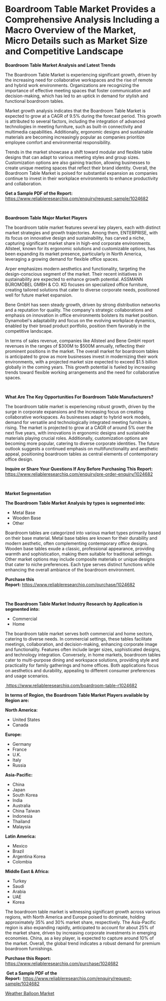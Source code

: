 <p><h1>Boardroom Table Market Provides a Comprehensive Analysis Including a Macro Overview of the Market, Micro Details such as Market Size and Competitive Landscape</h1></p><p><strong>Boardroom Table Market Analysis and Latest Trends</strong></p>
<p><p>The Boardroom Table Market is experiencing significant growth, driven by the increasing need for collaborative workspaces and the rise of remote and hybrid work environments. Organizations are recognizing the importance of effective meeting spaces that foster communication and decision-making, which has led to an uptick in demand for stylish and functional boardroom tables.</p><p>Market growth analysis indicates that the Boardroom Table Market is expected to grow at a CAGR of 9.5% during the forecast period. This growth is attributed to several factors, including the integration of advanced technologies in meeting furniture, such as built-in connectivity and multimedia capabilities. Additionally, ergonomic designs and sustainable materials are becoming increasingly popular as companies prioritize employee comfort and environmental responsibility.</p><p>Trends in the market showcase a shift toward modular and flexible table designs that can adapt to various meeting styles and group sizes. Customization options are also gaining traction, allowing businesses to create unique meeting spaces that reflect their brand identity. Overall, the Boardroom Table Market is poised for substantial expansion as companies continue to invest in their workplace environments to enhance productivity and collaboration.</p></p>
<p><strong>Get a Sample PDF of the Report:&nbsp;</strong> <a href="https://www.reliableresearchiq.com/enquiry/request-sample/1024682?utm_campaign=2265&utm_medium=2&utm_source=Github&utm_content=ia&utm_term=06032025&utm_id=boardroom-table">https://www.reliableresearchiq.com/enquiry/request-sample/1024682</a></p>
<p>&nbsp;</p>
<p><strong>Boardroom Table Major Market Players</strong></p>
<p><p>The boardroom table market features several key players, each with distinct market strategies and growth trajectories. Among them, ENTERPRISE, with its focus on innovative design and sustainability, has carved a niche, capturing significant market share in high-end corporate environments. Allsteel, known for its ergonomic solutions and customizable options, has been expanding its market presence, particularly in North America, leveraging a growing demand for flexible office spaces.</p><p>Arper emphasizes modern aesthetics and functionality, targeting the design-conscious segment of the market. Their recent initiatives in sustainability are expected to enhance growth potential. ASSMANN BÜROMÖBEL GMBH & CO. KG focuses on specialized office furniture, creating tailored solutions that cater to diverse corporate needs, positioned well for future market expansion.</p><p>Bene GmbH has seen steady growth, driven by strong distribution networks and a reputation for quality. The company's strategic collaborations and emphasis on innovation in office environments bolsters its market position. Dynamobel's adaptability and focus on the evolving workplace dynamics, enabled by their broad product portfolio, position them favorably in the competitive landscape.</p><p>In terms of sales revenue, companies like Allsteel and Bene GmbH report revenues in the ranges of $300M to $500M annually, reflecting their prominent positions in the market. The overall market for boardroom tables is anticipated to grow as more businesses invest in modernizing their work environments, with a projected market size expected to exceed $1.5 billion globally in the coming years. This growth potential is fueled by increasing trends toward flexible working arrangements and the need for collaborative spaces.</p></p>
<p>&nbsp;</p>
<p><strong>What Are The Key Opportunities For Boardroom Table Manufacturers?</strong></p>
<p><p>The boardroom table market is experiencing robust growth, driven by the surge in corporate expansions and the increasing focus on creating collaborative workspaces. As businesses adapt to hybrid work models, demand for versatile and technologically integrated meeting furniture is rising. The market is projected to grow at a CAGR of around 5% over the next five years, with innovations in ergonomic designs and sustainable materials playing crucial roles. Additionally, customization options are becoming more popular, catering to diverse corporate identities. The future outlook suggests a continued emphasis on multifunctionality and aesthetic appeal, positioning boardroom tables as central elements of contemporary office design.</p></p>
<p><strong>Inquire or Share Your Questions If Any Before Purchasing This Report:</strong> <a href="https://www.reliableresearchiq.com/enquiry/pre-order-enquiry/1024682?utm_campaign=2265&utm_medium=2&utm_source=Github&utm_content=ia&utm_term=06032025&utm_id=boardroom-table">https://www.reliableresearchiq.com/enquiry/pre-order-enquiry/1024682</a></p>
<p>&nbsp;</p>
<p><strong>Market Segmentation</strong></p>
<p><strong>The Boardroom Table Market Analysis by types is segmented into:</strong></p>
<p><ul><li>Metal Base</li><li>Wooden Base</li><li>Other</li></ul></p>
<p><p>Boardroom tables are categorized into various market types primarily based on their base material. Metal base tables are known for their durability and modern aesthetic, often complementing contemporary office designs. Wooden base tables exude a classic, professional appearance, providing warmth and sophistication, making them suitable for traditional settings. Other market options may include composite materials or unique designs that cater to niche preferences. Each type serves distinct functions while enhancing the overall ambiance of the boardroom environment.</p></p>
<p><strong>Purchase this Report:&nbsp;</strong><a href="https://www.reliableresearchiq.com/purchase/1024682?utm_campaign=2265&utm_medium=2&utm_source=Github&utm_content=ia&utm_term=06032025&utm_id=boardroom-table">https://www.reliableresearchiq.com/purchase/1024682</a></p>
<p>&nbsp;</p>
<p><strong>The Boardroom Table Market Industry Research by Application is segmented into:</strong></p>
<p><ul><li>Commercial</li><li>Home</li></ul></p>
<p><p>The boardroom table market serves both commercial and home sectors, catering to diverse needs. In commercial settings, these tables facilitate meetings, collaboration, and decision-making, enhancing corporate image and functionality. Features often include larger sizes, sophisticated designs, and technology integration. Conversely, in home markets, boardroom tables cater to multi-purpose dining and workspace solutions, providing style and practicality for family gatherings and home offices. Both applications focus on aesthetics and durability, appealing to different consumer preferences and usage scenarios.</p></p>
<p><a href="https://www.reliableresearchiq.com/boardroom-table-r1024682?utm_campaign=2265&utm_medium=2&utm_source=Github&utm_content=ia&utm_term=06032025&utm_id=boardroom-table">&nbsp;https://www.reliableresearchiq.com/boardroom-table-r1024682</a></p>
<p><strong>In terms of Region, the Boardroom Table Market Players available by Region are:</strong></p>
<p>
    <p> <strong> North America: </strong>
        <ul>
            <li>United States</li>
            <li>Canada</li>
        </ul>
        </p> 
    <p> <strong> Europe: </strong>
        <ul>
            <li>Germany</li>
            <li>France</li>
            <li>U.K.</li>
            <li>Italy</li>
            <li>Russia</li>
        </ul>
        </p> 
    <p> <strong> Asia-Pacific: </strong>
        <ul>
            <li>China</li>
            <li>Japan</li>
            <li>South Korea</li>
            <li>India</li>
            <li>Australia</li>
            <li>China Taiwan</li>
            <li>Indonesia</li>
            <li>Thailand</li>
            <li>Malaysia</li>
        </ul>
        </p> 
    <p> <strong> Latin America: </strong>
        <ul>
            <li>Mexico</li>
            <li>Brazil</li>
            <li>Argentina Korea</li>
            <li>Colombia</li>
        </ul>
        </p> 
    <p> <strong> Middle East & Africa: </strong>
        <ul>
            <li>Turkey</li>
            <li>Saudi</li>
            <li>Arabia</li>
            <li>UAE</li>
            <li>Korea</li>
        </ul>
    </p>
    </p>
<p><p>The boardroom table market is witnessing significant growth across various regions, with North America and Europe poised to dominate, holding approximately 35% and 30% market share, respectively. The Asia-Pacific region is also expanding rapidly, anticipated to account for about 25% of the market share, driven by increasing corporate investments in emerging economies. China, as a key player, is expected to capture around 10% of the market. Overall, the global trend indicates a robust demand for premium boardroom furnishings.</p></p>
<p><strong>Purchase this Report: </strong><a href="https://www.reliableresearchiq.com/purchase/1024682?utm_campaign=2265&utm_medium=2&utm_source=Github&utm_content=ia&utm_term=06032025&utm_id=boardroom-table">https://www.reliableresearchiq.com/purchase/1024682</a></p>
<p>&nbsp;<strong>Get a Sample PDF of the Report:&nbsp;&nbsp;</strong><a href="https://www.reliableresearchiq.com/enquiry/request-sample/1024682?utm_campaign=2265&utm_medium=2&utm_source=Github&utm_content=ia&utm_term=06032025&utm_id=boardroom-table">https://www.reliableresearchiq.com/enquiry/request-sample/1024682</a></p>
<p><strong></strong></p>
<p><p><a href="https://github.com/MariaWashington76/Market-Research-Report-List-1/blob/main/weather-balloon-market.md?utm_campaign=2265&utm_medium=2&utm_source=Github&utm_content=ia&utm_term=06032025&utm_id=boardroom-table">Weather Balloon Market</a></p></p>